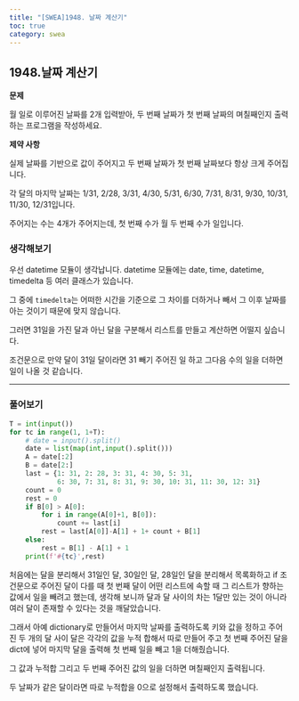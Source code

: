 ```yaml
---
title: "[SWEA]1948. 날짜 계산기"
toc: true
category: swea
---
```


## 1948.날짜 계산기

**문제**

월 일로 이루어진 날짜를 2개 입력받아, 두 번째 날짜가 첫 번째 날짜의 며칠째인지 출력하는 프로그램을 작성하세요.

**제약 사항**

실제 날짜를 기반으로 값이  주어지고 두 번째 날짜가 첫 번째 날짜보다 항상 크게 주어집니다.

각 달의 마지막 날짜는 1/31, 2/28, 3/31, 4/30, 5/31, 6/30, 7/31, 8/31, 9/30, 10/31, 11/30, 12/31입니다.

주어지는 수는 4개가 주어지는데, 첫 번째 수가 월 두 번째 수가 일입니다.

### 생각해보기

우선 datetime  모듈이 생각납니다. datetime 모듈에는 date, time, datetime, timedelta 등 여러 클래스가 있습니다.

그 중에 `timedelta`는 어떠한 시간을 기준으로 그 차이를 더하거나 빼서 그 이후 날짜를 아는 것이기 때문에 맞지 않습니다.

그러면 31일을 가진 달과 아닌 달을 구분해서 리스트를 만들고 계산하면 어떨지 싶습니다.

조건문으로 만약 달이 31일 달이라면 31 빼기 주어진 일 하고 그다음 수의 일을 더하면 일이 나올 것 같습니다.  

---

### 풀어보기

```python
T = int(input())
for tc in range(1, 1+T):
    # date = input().split()
    date = list(map(int,input().split()))
    A = date[:2]
    B = date[2:]
    last = {1: 31, 2: 28, 3: 31, 4: 30, 5: 31, 
            6: 30, 7: 31, 8: 31, 9: 30, 10: 31, 11: 30, 12: 31}
    count = 0
    rest = 0
    if B[0] > A[0]:
        for i in range(A[0]+1, B[0]):
            count += last[i]
        rest = last[A[0]]-A[1] + 1+ count + B[1]
    else:
        rest = B[1] - A[1] + 1
    print(f'#{tc}',rest)
```

처음에는 달을 분리해서 31일인 달, 30일인 달, 28일인 달을 분리해서 목록화하고 if 조건문으로 주어진 달이 다를 때 첫 번째 달이 어떤 리스트에 속할 때 그 리스트가 향하는 값에서 일을 빼려고 했는데, 생각해 보니까 달과 달 사이의 차는 1달만 있는 것이 아니라 여러 달이 존재할 수 있다는 것을 깨달았습니다.

그래서 아예 dictionary로 만들어서 마지막 날짜를 출력하도록 키와 값을 정하고 주어진 두 개의 달 사이 달은 각각의 값을 누적 합해서 따로 만들어 주고 첫 번째 주어진 달을 dict에 넣어 마지막 달을 출력해 첫 번째 일을 빼고 1을 더해줬습니다.

그 값과 누적합 그리고 두 번째 주어진 값의 일을 더하면 며칠째인지 출력됩니다.

두 날짜가 같은 달이라면 따로 누적합을 0으로 설정해서 출력하도록 했습니다. 

